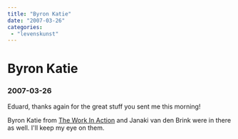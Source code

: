 ```yaml
---
title: "Byron Katie"
date: "2007-03-26"
categories:
 - "levenskunst"
---
```

# Byron Katie
### 2007-03-26

Eduard, thanks again for the great stuff you sent me this morning!

Byron Katie from [The Work In Action](http://www.thework.com/) and Janaki van den Brink were in there as well. I'll keep my eye on them.